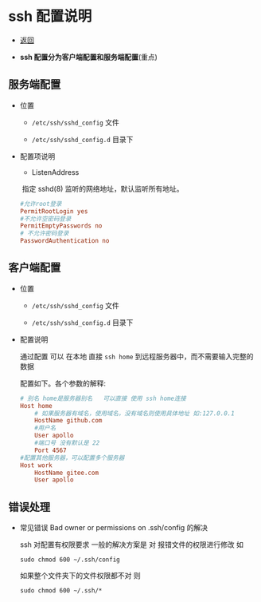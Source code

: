 # ssh 配置说明

- [返回](./README.md)

- **ssh 配置分为客户端配置和服务端配置**(重点)

## 服务端配置

- 位置

  - `/etc/ssh/sshd_config` 文件

  - `/etc/ssh/sshd_config.d` 目录下

- 配置项说明

  - ListenAddress

  ​ 指定 sshd(8) 监听的网络地址，默认监听所有地址。

  ```conf
  #允许root登录
  PermitRootLogin yes
  #不允许空密码登录
  PermitEmptyPasswords no
  # 不允许密码登录
  PasswordAuthentication no
  ```

## 客户端配置

- 位置

  - `/etc/ssh/sshd_config` 文件

  - `/etc/ssh/sshd_config.d` 目录下

- 配置说明

  通过配置 可以 在本地 直接 `ssh home` 到远程服务器中，而不需要输入完整的数据

  配置如下。各个参数的解释:

  ```conf
  # 别名 home是服务器别名   可以直接 使用 ssh home连接
  Host home
      # 如果服务器有域名，使用域名，没有域名则使用具体地址 如:127.0.0.1
      HostName github.com
      #用户名
      User apollo
      #端口号 没有默认是 22
      Port 4567
  #配置其他服务器，可以配置多个服务器
  Host work
      HostName gitee.com
      User apollo
  ```

## 错误处理

- 常见错误 Bad owner or permissions on .ssh/config 的解决

  ssh 对配置有权限要求 一般的解决方案是 对 报错文件的权限进行修改 如

  `sudo chmod 600 ~/.ssh/config`

  如果整个文件夹下的文件权限都不对 则

  `sudo chmod 600 ~/.ssh/*`
